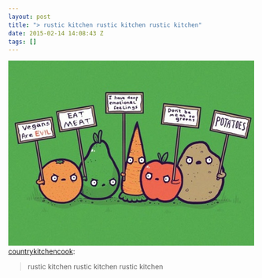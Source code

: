 ```yaml
---
layout: post
title: "> rustic kitchen rustic kitchen rustic kitchen"
date: 2015-02-14 14:08:43 Z
tags: []
---
```

![](/media/2015/02/110984358674.jpg)
[countrykitchencook](http://countrykitchencook.tumblr.com/post/110976577024/rustic-kitchen-rustic-kitchen-rustic-kitchen):

> rustic kitchen rustic kitchen rustic kitchen
